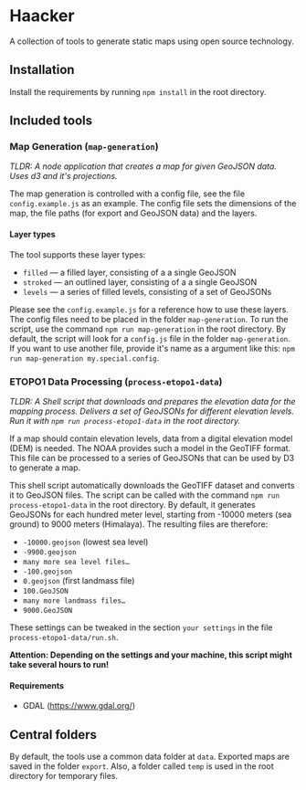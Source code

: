 # Haacker

A collection of tools to generate static maps using open source technology.

## Installation

Install the requirements by running `npm install` in the root directory.

## Included tools

### Map Generation (`map-generation`)

_TLDR: A node application that creates a map for given GeoJSON data. Uses d3 and it's projections._

The map generation is controlled with a config file, see the file `config.example.js` as an example. The config file sets the dimensions of the map, the file paths (for export and GeoJSON data) and the layers.

#### Layer types

The tool supports these layer types:

- `filled` — a filled layer, consisting of a a single GeoJSON
- `stroked` — an outlined layer, consisting of a a single GeoJSON
- `levels` — a series of filled levels, consisting of a set of GeoJSONs

Please see the `config.example.js` for a reference how to use these layers. The config files need to be placed in the folder `map-generation`.
To run the script, use the command `npm run map-generation` in the root directory. By default, the script will look for a `config.js` file in the folder `map-generation`. If you want to use another file, provide it's name as a argument like this: `npm run map-generation my.special.config`.

### ETOPO1 Data Processing (`process-etopo1-data`)

_TLDR: A Shell script that downloads and prepares the elevation data for the mapping process. Delivers a set of GeoJSONs for different elevation levels. Run it with `npm run process-etopo1-data` in the root directory._

If a map should contain elevation levels, data from a digital elevation model (DEM) is needed. The NOAA provides such a model in the GeoTIFF format. This file can be processed to a series of GeoJSONs that can be used by D3 to generate a map.

This shell script automatically downloads the GeoTIFF dataset and converts it to GeoJSON files. The script can be called with the command `npm run process-etopo1-data` in the root directory. By default, it generates GeoJSONs for each hundred meter level, starting from -10000 meters (sea ground) to 9000 meters (Himalaya). The resulting files are therefore:

- `-10000.geojson` (lowest sea level)
- `-9900.geojson`
- `many more sea level files…`
- `-100.geojson`
- `0.geojson` (first landmass file)
- `100.GeoJSON`
- `many more landmass files…`
- `9000.GeoJSON`

These settings can be tweaked in the section `your settings` in the file `process-etopo1-data/run.sh`.

**Attention: Depending on the settings and your machine, this script might take several hours to run!**

#### Requirements

- GDAL (https://www.gdal.org/)

## Central folders

By default, the tools use a common data folder at `data`. Exported maps are saved in the folder `export`.
Also, a folder called `temp` is used in the root directory for temporary files.
